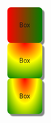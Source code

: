 <!DOCTYPE html>
<html>
<head>
<style>
#linear
{
	     
	height: 80px;
    width: 80px;
    margin-right: 100cm;
    text-align: center;
    line-height: 80px;
    border-radius:10%;
    box-shadow: 5px 5px 2px #888888;
    background: red; 
    background: -webkit-linear-gradient(left, red , green); 
}
#radial{
    height: 80px;
    width: 80px;
    margin-right: 110cm;
    text-align: center;
    line-height: 80px;
    border-radius:10%;
    box-shadow: 5px 5px 2px #888888;
    background: -webkit-radial-gradient(top,circle,red, yellow, green); 
}
#ellipse {
    height: 80px;
    width: 80px;
    margin-right: 120cm;
    text-align: center;
    line-height: 80px;
    border-radius:10%;
    box-shadow: 5px 5px 2px #888888;
    background: red;
    background: -webkit-radial-gradient(top, red , yellow, green); 
}


</style>
</head>
<body>
<div id="linear">Box</div>
<div id="radial">Box</div>
<div id="ellipse">Box</div>
</body>
</html>
